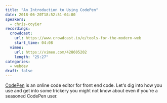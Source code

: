 ```yaml
---
title: "An Introduction to Using CodePen"
date: 2018-06-20T18:52:51-04:00
speakers:
  - chris-coyier
recordings:
  crowdcast:
    url: https://www.crowdcast.io/e/tools-for-the-modern-web
    start_time: 04:08
  vimeo:
    url: https://vimeo.com/428605202
    length: "25:27"
categories:
  - webdev
draft: false
---
```


[CodePen](https://codepen.io/) is an online code editor for front end code. Let's dig into how you use and get into some trickery you might not know about even if you're a seasoned CodePen user.

